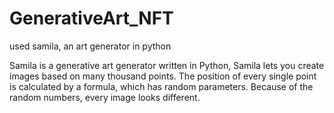 # GenerativeArt_NFT

used samila, an art generator in python

Samila is a generative art generator written in Python, Samila lets you create images based on many thousand points. The position of every single point is calculated by a formula, which has random parameters. Because of the random numbers, every image looks different.
